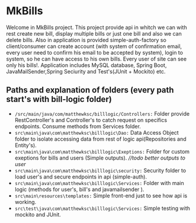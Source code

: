 # MkBills

Welcome in MkBills project. This project provide api in whitch we can with rest create new bill, display
multiple bills or just one bill and also we can delete bills. Also in application is provided simple-auth-factory
so client/consumer can create account (with system of confirmation email, every user need to confirm his email to be accepted by system),
login to system, so he can have access to his own bills. Every user of site can see only his bills!.
Application includes MySQL database, Spring Boot, JavaMailSender,Spring Seciurity and Test's(JUnit + Mockito) etc.

## Paths and explanation of folders (every path start's with bill-logic folder)
* `/src/main/java/com/matthewksc/billlogic/Controllers:` Folder provide RestController's and Controller's to catch request 
on specifics endpoints. Consume methods from Services folder.
* `src\main\java\com\matthewksc\billlogic\Dao:` Data Access Object folder to isolate accessing data from rest of logic
api(Repositories and Entity's).
* `src\main\java\com\matthewksc\billlogic\Exeptions:` Folder for custom exeptions for bills and users (Simple outputs).
  _//todo better outputs to user_
* `src\main\java\com\matthewksc\billlogic\security:` Security  folder to load user's and secure endpoints in api (simple-auth).
* `src\main\java\com\matthewksc\billlogic\Services:` Folder with main logic (methods for user's, bill's and javamailsender ).
* `src\main\resources\templates:` Simple front-end just to see how api is working.
* `src\test\java\com\matthewksc\billlogic\Services:` Simple testing with mockito and JUnit.
